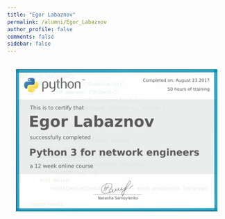 ```yaml
---
title: "Egor Labaznov"
permalink: /alumni/Egor_Labaznov
author_profile: false
comments: false
sidebar: false
---
```


<div style="padding: 20px;">
  <img src="https://raw.githubusercontent.com/pyneng/pyneng.github.io/master/alumni/Egor_Labaznov.png" alt="Python for network engineers">
</div>

